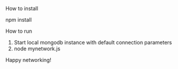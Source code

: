 How to install

npm install

How to run

1. Start local mongodb instance with default connection parameters
2. node mynetwork.js

Happy networking!